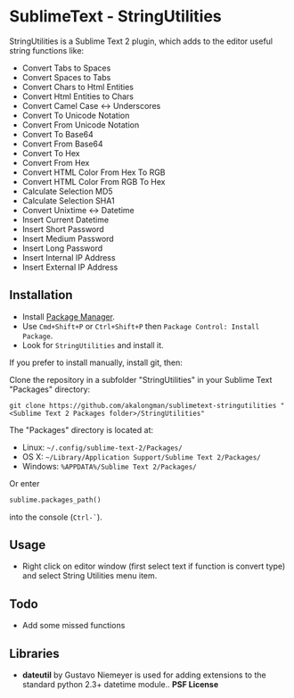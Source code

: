SublimeText - StringUtilities
===============
StringUtilities is a Sublime Text 2 plugin, which adds to the editor useful string functions like:

* Convert Tabs to Spaces
* Convert Spaces to Tabs
* Convert Chars to Html Entities
* Convert Html Entities to Chars
* Convert Camel Case <-> Underscores
* Convert To Unicode Notation
* Convert From Unicode Notation
* Convert To Base64
* Convert From Base64
* Convert To Hex
* Convert From Hex
* Convert HTML Color From Hex To RGB
* Convert HTML Color From RGB To Hex
* Calculate Selection MD5
* Calculate Selection SHA1
* Convert Unixtime <-> Datetime
* Insert Current Datetime
* Insert Short Password
* Insert Medium Password
* Insert Long Password
* Insert Internal IP Address
* Insert External IP Address


Installation
------------------

 * Install [Package Manager][0].
 * Use `Cmd+Shift+P` or `Ctrl+Shift+P` then `Package Control: Install Package`.
 * Look for `StringUtilities` and install it.

If you prefer to install manually, install git, then:

Clone the repository in a subfolder "StringUtilities" in your Sublime Text "Packages" directory:

    git clone https://github.com/akalongman/sublimetext-stringutilities "<Sublime Text 2 Packages folder>/StringUtilities"


The "Packages" directory is located at:

* Linux: `~/.config/sublime-text-2/Packages/`
* OS X: `~/Library/Application Support/Sublime Text 2/Packages/`
* Windows: `%APPDATA%/Sublime Text 2/Packages/`

Or enter
```python
sublime.packages_path()
```
into the console (`` Ctrl-` ``).

Usage
------------------

* Right click on editor window (first select text if function is convert type) and select String Utilities menu item.

Todo
------------------

 * Add some missed functions


## Libraries ##

- **dateutil** by Gustavo Niemeyer is used for adding extensions to the standard python 2.3+ datetime module.. **PSF License**

[0]: http://wbond.net/sublime_packages/package_control
